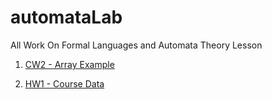 # automataLab

  All Work On Formal Languages and Automata Theory Lesson

  1. [CW2 - Array Example](./CW2/CW2.html)
  
  2. [HW1 - Course Data](./CW3/regEx.html)